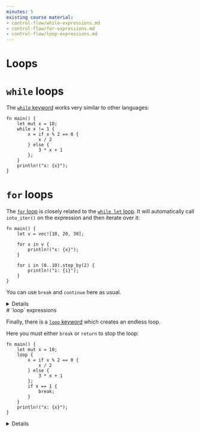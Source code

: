 ```yaml
---
minutes: 5
existing course material:
- control-flow/while-expressions.md
- control-flow/for-expressions.md
- control-flow/loop-expressions.md
---
```


# Loops

# `while` loops

The [`while` keyword](https://doc.rust-lang.org/reference/expressions/loop-expr.html#predicate-loops)
works very similar to other languages:

<!-- mdbook-xgettext: skip -->
```rust,editable
fn main() {
    let mut x = 10;
    while x != 1 {
        x = if x % 2 == 0 {
            x / 2
        } else {
            3 * x + 1
        };
    }
    println!("x: {x}");
}
```

# `for` loops

The [`for` loop](https://doc.rust-lang.org/std/keyword.for.html) is closely
related to the [`while let` loop](while-let-expressions.md). It will
automatically call `into_iter()` on the expression and then iterate over it:

<!-- mdbook-xgettext: skip -->
```rust,editable
fn main() {
    let v = vec![10, 20, 30];

    for x in v {
        println!("x: {x}");
    }

    for i in (0..10).step_by(2) {
        println!("i: {i}");
    }
}
```

You can use `break` and `continue` here as usual.

<details>

* Index iteration is not a special syntax in Rust for just that case.
* `(0..10)` is a range that implements an `Iterator` trait.
* `step_by` is a method that returns another `Iterator` that skips every other element.
* Modify the elements in the vector and explain the compiler errors. Change vector `v` to be mutable and the for loop to `for x in v.iter_mut()`.

</details>
# `loop` expressions

Finally, there is a [`loop` keyword](https://doc.rust-lang.org/reference/expressions/loop-expr.html#infinite-loops)
which creates an endless loop.

Here you must either `break` or `return` to stop the loop:

<!-- mdbook-xgettext: skip -->
```rust,editable
fn main() {
    let mut x = 10;
    loop {
        x = if x % 2 == 0 {
            x / 2
        } else {
            3 * x + 1
        };
        if x == 1 {
            break;
        }
    }
    println!("x: {x}");
}
```

<details>

* Break the `loop` with a value (e.g. `break 8`) and print it out.
* Note that `loop` is the only looping construct which returns a non-trivial
  value. This is because it's guaranteed to be entered at least once (unlike
  `while` and `for` loops).

</details>
